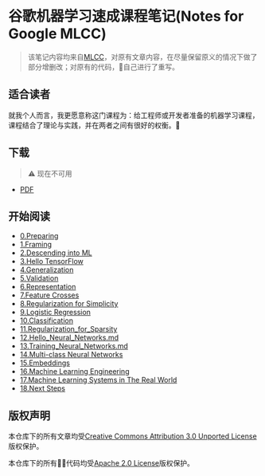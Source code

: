 # 谷歌机器学习速成课程笔记(Notes for Google MLCC)

> 该笔记内容均来自[MLCC](https://developers.google.com/machine-learning/crash-course)，对原有文章内容，在尽量保留原义的情况下做了部分增删改；对原有的代码，自己进行了重写。  

## 适合读者

就我个人而言，我更愿意称这门课程为：给工程师或开发者准备的机器学习课程，课程结合了理论与实践，并在两者之间有很好的权衡。

## 下载

> ⚠️ 现在不可用
- [PDF](./publish/kl_notes_for_mlcc.pdf)

## 开始阅读

- [0.Preparing](./notes/00-preparing.md)
- [1.Framing](./notes/01-framing.md)
- [2.Descending into ML](./notes/02-descending_into_ml.md)
- [3.Hello TensorFlow](./notes/03-hello_tensorflow.md)
- [4.Generalization](./notes/04-generalization.md)
- [5.Validation](./notes/05-validation.md)
- [6.Representation](./notes/06-representation.md)
- [7.Feature Crosses](./notes/07-feature_crosses.md)
- [8.Regularization for Simplicity](./notes/08-regularization_for_simplicity.md)
- [9.Logistic Regression](./notes/09-logistic_regression.md)
- [10.Classification](./notes/10-classification.md)
- [11.Regularization_for_Sparsity](./notes/11-regularization_for_sparsity.md)
- [12.Hello_Neural_Networks.md](./notes/12-hello_neural_networks.md)
- [13.Training_Neural_Networks.md](./notes/13-training_neural_networks.md)
- [14.Multi-class Neural Networks](./notes/14-multiclass_neural_networks.md)
- [15.Embeddings](./notes/15-embeddings.md)
- [16.Machine Learning Engineering](./notes/16-ml_engineering.md)
- [17.Machine Learning Systems in The Real World](./notes/17-ml_systems_in_the_real_world.md)
- [18.Next Steps](./notes/18-next_steps.md)

## 版权声明

本仓库下的所有文章均受[Creative Commons Attribution 3.0 Unported License](https://creativecommons.org/licenses/by/3.0/)版权保护。

本仓库下的所有代码均受[Apache 2.0 License](https://www.apache.org/licenses/LICENSE-2.0)版权保护。